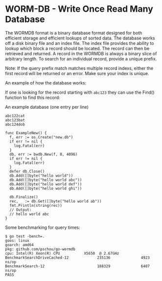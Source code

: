 # WORM-DB - Write Once Read Many Database

The WORMDB format is a binary database format designed for both efficient
storage and efficient lookups of sorted data.  The database works off a disk
binary file and an index file.  The index file provides the ability to lookup
which block a record should be located.  The record can then be retrieved and
returned.  A record in the WORMDB is always a binary slice of arbitrary length.
To search for an individual record, provide a unique prefix.

Note:  If the query prefix match matches multiple record indexs, either the
first record will be returned or an error.  Make sure your index is unique.

An example of how the database works:

If one is looking for the record starting with `abc123` they can use the Find()
function to find this record:

An example database (one entry per line)
```
abc122cat
abc123bat
abc124dob
```

```golang
func ExampleNew() {
  f, err := os.Create("new.db")
  if err != nil {
    log.Fatal(err)
  }
  db, err := bwdb.New(f, 0, 4096)
  if err != nil {
    log.Fatal(err)
  }
  defer db.Close()
  db.Add([]byte("hello world"))
  db.Add([]byte("hello world abc"))
  db.Add([]byte("hello world def"))
  db.Add([]byte("hello world ghi"))

  db.Finalize()
  rec, _ := db.Get([]byte("hello world ab"))
  fmt.Println(string(rec))
  // Output:
  // hello world abc
}
```

Some benchmarking for query times:
```
$ go test -bench=.
goos: linux
goarch: amd64
pkg: github.com/pschou/go-wormdb
cpu: Intel(R) Xeon(R) CPU           X5650  @ 2.67GHz
BenchmarkSearchDriveCached-12             235136              4923 ns/op
BenchmarkSearch-12                        188329              6407 ns/op
PASS
```

